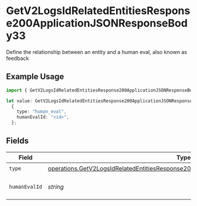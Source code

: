 # GetV2LogsIdRelatedEntitiesResponse200ApplicationJSONResponseBody33

Define the relationship between an entity and a human eval, also known as feedback

## Example Usage

```typescript
import { GetV2LogsIdRelatedEntitiesResponse200ApplicationJSONResponseBody33 } from "orq-poc-typescript-multi-env-version/models/operations";

let value: GetV2LogsIdRelatedEntitiesResponse200ApplicationJSONResponseBody33 =
  {
    type: "human_eval",
    humanEvalId: "<id>",
  };
```

## Fields

| Field                                                                                                                                                                                            | Type                                                                                                                                                                                             | Required                                                                                                                                                                                         | Description                                                                                                                                                                                      |
| ------------------------------------------------------------------------------------------------------------------------------------------------------------------------------------------------ | ------------------------------------------------------------------------------------------------------------------------------------------------------------------------------------------------ | ------------------------------------------------------------------------------------------------------------------------------------------------------------------------------------------------ | ------------------------------------------------------------------------------------------------------------------------------------------------------------------------------------------------ |
| `type`                                                                                                                                                                                           | [operations.GetV2LogsIdRelatedEntitiesResponse200ApplicationJSONResponseBody3Evals1Type](../../models/operations/getv2logsidrelatedentitiesresponse200applicationjsonresponsebody3evals1type.md) | :heavy_check_mark:                                                                                                                                                                               | N/A                                                                                                                                                                                              |
| `humanEvalId`                                                                                                                                                                                    | *string*                                                                                                                                                                                         | :heavy_check_mark:                                                                                                                                                                               | The id of the resource                                                                                                                                                                           |